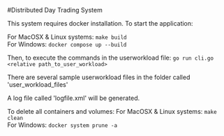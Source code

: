#Distributed Day Trading System

This system requires docker installation.
To start the application: 

For MacOSX & Linux systems:  `make build` \
For Windows: `docker compose up --build`

Then, to execute the commands in the userworkload file:
`go run cli.go <relative path_to_user_workload>`

There are several sample userworkload files in the folder called 'user_workload_files'

A log file called 'logfile.xml' will be generated.

To delete all containers and volumes:
For MacOSX & Linux systems: `make clean`\
For Windows: `docker system prune -a`
